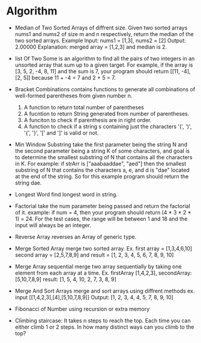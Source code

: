 # Algorithm
- Median of Two Sorted Arrays of diffrent size. Given two sorted arrays nums1 and nums2 of size m and n respectively, return the median of the two sorted arrays. Example Input: nums1 = [1,3], nums2 = [2] Output: 2.00000 Explanation: merged array = [1,2,3] and median is 2.

- list Of Two Some is an algorithm to find all the pairs of two integers in an unsorted array that sum up to a given target. For example, if the array is [3, 5, 2, -4, 8, 11] and the sum is 7, your program should return [[11, -4], [2, 5]] because 11 + -4 = 7 and 2 + 5 = 7.

- Bracket Combinations contains functions to generate all combinations of well-formed parentheses from given number n. 
  1. A function to return total number of parentheses 
  2. A fucntion to return String generated from number of parentheses. 
  3. A funciton to check if parenthesis are in right order. 
  4. A function to check if a string s containing just the characters '(', ')', '{', '}', '[' and ']'  is valid or not.

- Min Window Substring take the first parameter being the string N and the second parameter being a string K of some characters, and goal is to determine the smallest substring of N that contains all the characters in K. For example: if strArr is ["aaabaaddae", "aed"] then the smallest substring of N that contains the characters a, e, and d is "dae" located at the end of the string. So for this example program should return the string dae.

- Longest Word find longest word in string.

- Factorial take the num parameter being passed and return the factorial of it. 
example: if num = 4, then your program should return (4 * 3 * 2 * 1) = 24. For the test cases, the range will be between 1 and 18 and the input will always be an integer.

- Reverse Array reverses an Array of generic type.

- Merge Sorted Array merge two sorted array. Ex. first array = [1,3,4,6,10] second array = [2,5,7,8,9] and result = [1, 2, 3, 4, 5, 6, 7, 8, 9, 10]

- Merge Array sequential merge two array sequentially by taking one element from each array at a time. Ex. firstArray [1,4,2,3], secondArray: [5,10,7,8,9] result: [1, 5, 4, 10, 2, 7, 3, 8, 9]

- Merge And Sort Arrays merge and sort arrays using diffrent methods ex. input [[1,4,2,3],[4],[5,10,7,8,9]] Output: [1, 2, 3, 4, 4, 5, 7, 8, 9, 10]

- Fibonacci of Number using recursion or extra memory

- Climbing staircase: It takes n steps to reach the top. Each time you can either climb 1 or 2 steps. In how many distinct ways can you climb to the top?
